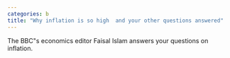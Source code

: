```yaml
---
categories: b
title: "Why inflation is so high  and your other questions answered"
---
```

The BBC"s economics editor Faisal Islam answers your questions on inflation.